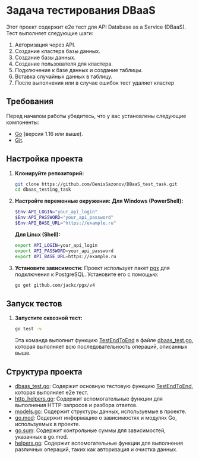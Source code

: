 # Задача тестирования DBaaS

Этот проект содержит e2e тест для API Database as a Service (DBaaS). Тест выполняет следующие шаги:
1. Авторизация через API.
2. Создание кластера базы данных.
3. Создание базы данных.
4. Создание пользователя для кластера.
5. Подключение к базе данных и создание таблицы.
6. Вставка случайных данных в таблицу.
7. После выполнения или в случае ошибок тест удаляет кластер

## Требования

Перед началом работы убедитесь, что у вас установлены следующие компоненты:
- [Go](https://golang.org/doc/install) (версия 1.16 или выше).
- [Git](https://git-scm.com/book/en/v2/Getting-Started-Installing-Git).

## Настройка проекта

1. **Клонируйте репозиторий:**
    ```sh
    git clone https://github.com/DenisSazonov/DBaaS_test_task.git
    cd dbaas_testing_task
    ```

2. **Настройте переменные окружения:**
    **Для Windows (PowerShell):**
    ```powershell
    $Env:API_LOGIN="your_api_login"
    $Env:API_PASSWORD="your_api_password"
    $Env:API_BASE_URL="https://example.ru"
    ```

    **Для Linux (Shell):**
    ```sh
    export API_LOGIN=your_api_login
    export API_PASSWORD=your_api_password
    export API_BASE_URL=https://example.ru
    ```

3. **Установите зависимости:**
    Проект использует пакет [pgx](http://_vscodecontentref_/2) для подключения к PostgreSQL. Установите его с помощью:
    ```sh
    go get github.com/jackc/pgx/v4
    ```

## Запуск тестов

1. **Запустите сквозной тест:**
    ```sh
    go test -v
    ```

    Эта команда выполнит функцию [TestEndToEnd](http://_vscodecontentref_/3) в файле [dbaas_test.go](http://_vscodecontentref_/4), которая выполняет всю последовательность операций, описанных выше.

## Структура проекта

- [dbaas_test.go](http://_vscodecontentref_/5): Содержит основную тестовую функцию [TestEndToEnd](http://_vscodecontentref_/6), которая выполняет e2e тест.
- [http_helpers.go](http://_vscodecontentref_/7): Содержит вспомогательные функции для выполнения HTTP-запросов и разбора ответов.
- [models.go](http://_vscodecontentref_/8): Содержит структуры данных, используемые в проекте.
- [go.mod](http://_vscodecontentref_/13): Содержит информацию о зависимостях и модулях Go, используемых в проекте.
- [go.sum](http://_vscodecontentref_/14): Содержит контрольные суммы для зависимостей, указанных в go.mod.
- [helpers.go](http://_vscodecontentref_/15): Содержит вспомогательные функции для выполнения различных операций, таких как авторизация и очистка данных.
